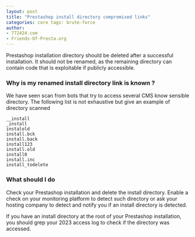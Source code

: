 ```yaml
---
layout: post
title: "Prestashop install directory compromised links"
categories: core tags: brute-force
author:
- 772424.com
- Friends-Of-Presta.org
---
```


Prestashop installation directory should be deleted after a successful installation.
It should not be renamed, as the remaining directory can contain code that is exploitable if publicly accessible.

### Why is my renamed install directory link is known ?

We have seen scan from bots that try to access several CMS know sensible directory.
The following list is not exhaustive but give an example of directory scanned

```
__install
_install
instalold
install.bck
install.back
install123
install.old
install0
install.inc
install_todelete
```

### What should I do

Check your Prestashop installation and delete the install directory.
Enable a check on your monitoring platform to detect such directory
or ask your hosting company to detect and notify you if an install directory is detected.

If you have an install directory at the root of your Prestashop installation,
you should grep your 2023 access log to check if the directory was accessed.
